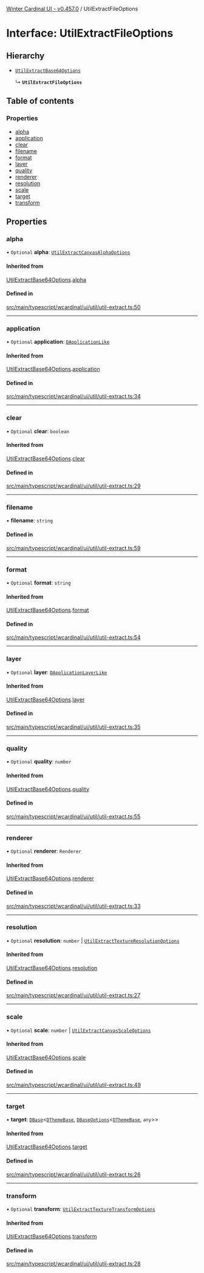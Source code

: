 [Winter Cardinal UI - v0.457.0](../index.md) / UtilExtractFileOptions

# Interface: UtilExtractFileOptions

## Hierarchy

- [`UtilExtractBase64Options`](UtilExtractBase64Options.md)

  ↳ **`UtilExtractFileOptions`**

## Table of contents

### Properties

- [alpha](UtilExtractFileOptions.md#alpha)
- [application](UtilExtractFileOptions.md#application)
- [clear](UtilExtractFileOptions.md#clear)
- [filename](UtilExtractFileOptions.md#filename)
- [format](UtilExtractFileOptions.md#format)
- [layer](UtilExtractFileOptions.md#layer)
- [quality](UtilExtractFileOptions.md#quality)
- [renderer](UtilExtractFileOptions.md#renderer)
- [resolution](UtilExtractFileOptions.md#resolution)
- [scale](UtilExtractFileOptions.md#scale)
- [target](UtilExtractFileOptions.md#target)
- [transform](UtilExtractFileOptions.md#transform)

## Properties

### alpha

• `Optional` **alpha**: [`UtilExtractCanvasAlphaOptions`](UtilExtractCanvasAlphaOptions.md)

#### Inherited from

[UtilExtractBase64Options](UtilExtractBase64Options.md).[alpha](UtilExtractBase64Options.md#alpha)

#### Defined in

[src/main/typescript/wcardinal/ui/util/util-extract.ts:50](https://github.com/winter-cardinal/winter-cardinal-ui/blob/v0.457.0/src/main/typescript/wcardinal/ui/util/util-extract.ts#L50)

___

### application

• `Optional` **application**: [`DApplicationLike`](DApplicationLike.md)

#### Inherited from

[UtilExtractBase64Options](UtilExtractBase64Options.md).[application](UtilExtractBase64Options.md#application)

#### Defined in

[src/main/typescript/wcardinal/ui/util/util-extract.ts:34](https://github.com/winter-cardinal/winter-cardinal-ui/blob/v0.457.0/src/main/typescript/wcardinal/ui/util/util-extract.ts#L34)

___

### clear

• `Optional` **clear**: `boolean`

#### Inherited from

[UtilExtractBase64Options](UtilExtractBase64Options.md).[clear](UtilExtractBase64Options.md#clear)

#### Defined in

[src/main/typescript/wcardinal/ui/util/util-extract.ts:29](https://github.com/winter-cardinal/winter-cardinal-ui/blob/v0.457.0/src/main/typescript/wcardinal/ui/util/util-extract.ts#L29)

___

### filename

• **filename**: `string`

#### Defined in

[src/main/typescript/wcardinal/ui/util/util-extract.ts:59](https://github.com/winter-cardinal/winter-cardinal-ui/blob/v0.457.0/src/main/typescript/wcardinal/ui/util/util-extract.ts#L59)

___

### format

• `Optional` **format**: `string`

#### Inherited from

[UtilExtractBase64Options](UtilExtractBase64Options.md).[format](UtilExtractBase64Options.md#format)

#### Defined in

[src/main/typescript/wcardinal/ui/util/util-extract.ts:54](https://github.com/winter-cardinal/winter-cardinal-ui/blob/v0.457.0/src/main/typescript/wcardinal/ui/util/util-extract.ts#L54)

___

### layer

• `Optional` **layer**: [`DApplicationLayerLike`](DApplicationLayerLike.md)

#### Inherited from

[UtilExtractBase64Options](UtilExtractBase64Options.md).[layer](UtilExtractBase64Options.md#layer)

#### Defined in

[src/main/typescript/wcardinal/ui/util/util-extract.ts:35](https://github.com/winter-cardinal/winter-cardinal-ui/blob/v0.457.0/src/main/typescript/wcardinal/ui/util/util-extract.ts#L35)

___

### quality

• `Optional` **quality**: `number`

#### Inherited from

[UtilExtractBase64Options](UtilExtractBase64Options.md).[quality](UtilExtractBase64Options.md#quality)

#### Defined in

[src/main/typescript/wcardinal/ui/util/util-extract.ts:55](https://github.com/winter-cardinal/winter-cardinal-ui/blob/v0.457.0/src/main/typescript/wcardinal/ui/util/util-extract.ts#L55)

___

### renderer

• `Optional` **renderer**: `Renderer`

#### Inherited from

[UtilExtractBase64Options](UtilExtractBase64Options.md).[renderer](UtilExtractBase64Options.md#renderer)

#### Defined in

[src/main/typescript/wcardinal/ui/util/util-extract.ts:33](https://github.com/winter-cardinal/winter-cardinal-ui/blob/v0.457.0/src/main/typescript/wcardinal/ui/util/util-extract.ts#L33)

___

### resolution

• `Optional` **resolution**: `number` \| [`UtilExtractTextureResolutionOptions`](UtilExtractTextureResolutionOptions.md)

#### Inherited from

[UtilExtractBase64Options](UtilExtractBase64Options.md).[resolution](UtilExtractBase64Options.md#resolution)

#### Defined in

[src/main/typescript/wcardinal/ui/util/util-extract.ts:27](https://github.com/winter-cardinal/winter-cardinal-ui/blob/v0.457.0/src/main/typescript/wcardinal/ui/util/util-extract.ts#L27)

___

### scale

• `Optional` **scale**: `number` \| [`UtilExtractCanvasScaleOptions`](UtilExtractCanvasScaleOptions.md)

#### Inherited from

[UtilExtractBase64Options](UtilExtractBase64Options.md).[scale](UtilExtractBase64Options.md#scale)

#### Defined in

[src/main/typescript/wcardinal/ui/util/util-extract.ts:49](https://github.com/winter-cardinal/winter-cardinal-ui/blob/v0.457.0/src/main/typescript/wcardinal/ui/util/util-extract.ts#L49)

___

### target

• **target**: [`DBase`](../classes/DBase.md)\<[`DThemeBase`](DThemeBase.md), [`DBaseOptions`](DBaseOptions.md)\<[`DThemeBase`](DThemeBase.md), `any`\>\>

#### Inherited from

[UtilExtractBase64Options](UtilExtractBase64Options.md).[target](UtilExtractBase64Options.md#target)

#### Defined in

[src/main/typescript/wcardinal/ui/util/util-extract.ts:26](https://github.com/winter-cardinal/winter-cardinal-ui/blob/v0.457.0/src/main/typescript/wcardinal/ui/util/util-extract.ts#L26)

___

### transform

• `Optional` **transform**: [`UtilExtractTextureTransformOptions`](UtilExtractTextureTransformOptions.md)

#### Inherited from

[UtilExtractBase64Options](UtilExtractBase64Options.md).[transform](UtilExtractBase64Options.md#transform)

#### Defined in

[src/main/typescript/wcardinal/ui/util/util-extract.ts:28](https://github.com/winter-cardinal/winter-cardinal-ui/blob/v0.457.0/src/main/typescript/wcardinal/ui/util/util-extract.ts#L28)
